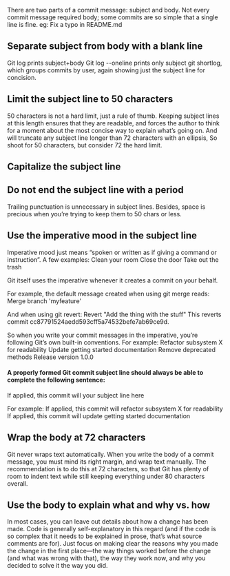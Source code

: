 There are two parts of a commit message: subject and body.
Not every commit message required body; some commits are so simple that a single line is fine.
eg: Fix a typo in README.md

## Separate subject from body with a blank line

Git log prints subject+body
Git log --oneline prints only subject
git shortlog, which groups commits by user, again showing just the subject line for concision.

## Limit the subject line to 50 characters

50 characters is not a hard limit, just a rule of thumb. Keeping subject lines at this length ensures that they are readable, 
and forces the author to think for a moment about the most concise way to explain what’s going on.
And will truncate any subject line longer than 72 characters with an ellipsis, So shoot for 50 characters, but consider 72 the hard limit.

## Capitalize the subject line

## Do not end the subject line with a period

Trailing punctuation is unnecessary in subject lines. Besides, space is precious when you’re trying to keep them to 50 chars or less.

## Use the imperative mood in the subject line

Imperative mood just means “spoken or written as if giving a command or instruction”. A few examples:
Clean your room
Close the door
Take out the trash

Git itself uses the imperative whenever it creates a commit on your behalf.

For example, the default message created when using git merge reads:
Merge branch 'myfeature'

And when using git revert:
Revert "Add the thing with the stuff"
This reverts commit cc87791524aedd593cff5a74532befe7ab69ce9d.

So when you write your commit messages in the imperative, you’re following Git’s own built-in conventions. 
For example:
Refactor subsystem X for readability
Update getting started documentation
Remove deprecated methods
Release version 1.0.0

#### A properly formed Git commit subject line should always be able to complete the following sentence: 

If applied, this commit will your subject line here

For example:
If applied, this commit will refactor subsystem X for readability
If applied, this commit will update getting started documentation

## Wrap the body at 72 characters

Git never wraps text automatically. When you write the body of a commit message, you must mind its right margin, and wrap text manually.
The recommendation is to do this at 72 characters, so that Git has plenty of room to indent text while still keeping everything under 80 characters overall.

## Use the body to explain what and why vs. how

In most cases, you can leave out details about how a change has been made. 
Code is generally self-explanatory in this regard (and if the code is so complex that it needs to be explained in prose, that’s what source comments are for).
Just focus on making clear the reasons why you made the change in the first place—the way things worked before the change (and what was wrong with that), 
the way they work now, and why you decided to solve it the way you did.







